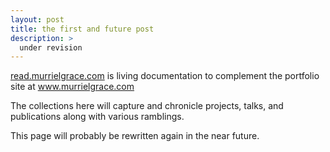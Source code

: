 ```yaml
---
layout: post
title: the first and future post
description: >
  under revision 
---
```

<a href="https://read.murrielgrace.com">read.murrielgrace.com</a> is living documentation to complement the portfolio site at <a href="https://www.murrielgrace.com" target="_blank">www.murrielgrace.com</a> 

The collections here will capture and chronicle projects, talks, and publications along with various ramblings. 

This page will probably be rewritten again in the near future. 